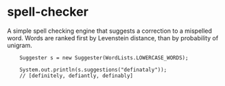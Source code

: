 # spell-checker
A simple spell checking engine that suggests a correction to a mispelled word. Words are ranked first by Levenstein distance, than by probability of unigram.

    	Suggester s = new Suggester(WordLists.LOWERCASE_WORDS);

		System.out.println(s.suggestions("definataly"));
		// [definitely, defiantly, definably]

